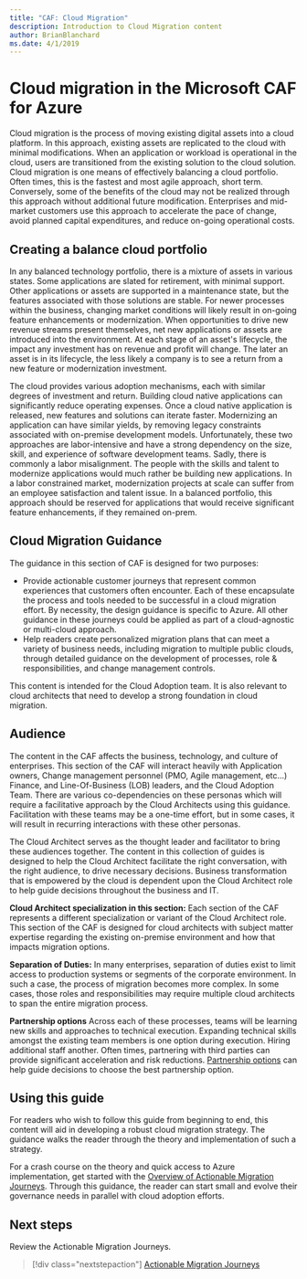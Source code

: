 ```yaml
---
title: "CAF: Cloud Migration"
description: Introduction to Cloud Migration content
author: BrianBlanchard
ms.date: 4/1/2019
---
```


# Cloud migration in the Microsoft CAF for Azure

Cloud migration is the process of moving existing digital assets into a cloud platform. In this approach, existing assets are replicated to the cloud with minimal modifications. When an application or workload is operational in the cloud, users are transitioned from the existing solution to the cloud solution. Cloud migration is one means of effectively balancing a cloud portfolio. Often times, this is the fastest and most agile approach, short term. Conversely, some of the benefits of the cloud may not be realized through this approach without additional future modification. Enterprises and mid-market customers use this approach to accelerate the pace of change, avoid planned capital expenditures, and reduce on-going operational costs.

## Creating a balance cloud portfolio

In any balanced technology portfolio, there is a mixture of assets in various states. Some applications are slated for retirement, with minimal support. Other applications or assets are supported in a maintenance state, but the features associated with those solutions are stable. For newer processes within the business,  changing market conditions will likely result in on-going feature enhancements or modernization. When opportunities to drive new revenue streams present themselves, net new applications or assets are introduced into the environment. At each stage of an asset's lifecycle, the impact any investment has on revenue and profit will change. The later an asset is in its lifecycle, the less likely a company is to see a return from a new feature or modernization investment.

The cloud provides various adoption mechanisms, each with similar degrees of investment and return. Building cloud native applications can significantly reduce operating expenses. Once a cloud native application is released, new features and solutions can iterate faster. Modernizing an application can have similar yields, by removing legacy constraints associated with on-premise development models. Unfortunately, these two approaches are labor-intensive and have a strong dependency on the size, skill, and experience of software development teams. Sadly, there is commonly a labor misalignment. The people with the skills and talent to modernize applications would much rather be building new applications. In a labor constrained market, modernization projects at scale can suffer from an employee satisfaction and talent issue. In a balanced portfolio, this approach should be reserved for applications that would receive significant feature enhancements, if they remained on-prem.

## Cloud Migration Guidance

The guidance in this section of CAF is designed for two purposes:

* Provide actionable customer journeys that represent common experiences that customers often encounter. Each of these encapsulate the process and tools needed to be successful in a cloud migration effort. By necessity, the design guidance is specific to Azure. All other guidance in these journeys could be applied as part of a cloud-agnostic or multi-cloud approach.
* Help readers create personalized migration plans that can meet a variety of business needs, including migration to multiple public clouds, through detailed guidance on the development of processes, role & responsibilities, and change management controls.

This content is intended for the Cloud Adoption team. It is also relevant to cloud architects that need to develop a strong foundation in cloud migration.

## Audience

The content in the CAF affects the business, technology, and culture of enterprises. This section of the CAF will interact heavily with Application owners, Change management personnel (PMO, Agile management, etc...) Finance, and Line-Of-Business (LOB) leaders, and the Cloud Adoption Team. There are various co-dependencies on these personas which will require a facilitative approach by the Cloud Architects using this guidance. Facilitation with these teams may be a one-time effort, but in some cases, it will result in recurring interactions with these other personas.

The Cloud Architect serves as the thought leader and facilitator to bring these audiences together. The content in this collection of guides is designed to help the Cloud Architect facilitate the right conversation, with the right audience, to drive necessary decisions. Business transformation that is empowered by the cloud is dependent upon the Cloud Architect role to help guide decisions throughout the business and IT.

**Cloud Architect specialization in this section:** Each section of the CAF represents a different specialization or variant of the Cloud Architect role. This section of the CAF is designed for cloud architects with subject matter expertise regarding the existing on-premise environment and how that impacts migration options.

**Separation of Duties:** In many enterprises, separation of duties exist to limit access to production systems or segments of the corporate environment. In such a case, the process of migration becomes more complex. In some cases, those roles and responsibilities may require multiple cloud architects to span the entire migration process.

**Partnership options** Across each of these processes, teams will be learning new skills and approaches to technical execution. Expanding technical skills amongst the existing team members is one option during execution. Hiring additional staff another. Often times, partnering with third parties can provide significant acceleration and risk reductions. [Partnership options](./theory/migrate/partnership-options.md) can help guide decisions to choose the best partnership option.

## Using this guide

For readers who wish to follow this guide from beginning to end, this content will aid in developing a robust cloud migration strategy. The guidance walks the reader through the theory and implementation of such a strategy.

For a crash course on the theory and quick access to Azure implementation, get started with the [Overview of Actionable Migration Journeys](./journeys/overview.md). Through this guidance, the reader can start small and evolve their governance needs in parallel with cloud adoption efforts.

## Next steps

Review the Actionable Migration Journeys.

> [!div class="nextstepaction"]
> [Actionable Migration Journeys](./journeys/overview.md)
